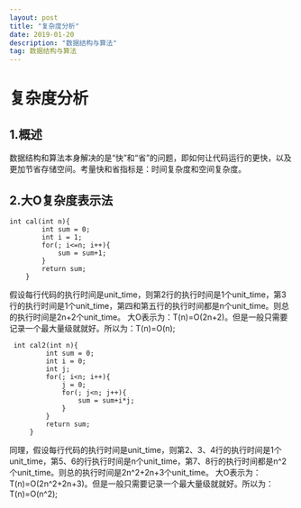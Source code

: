 ```yaml
---
layout: post
title: "复杂度分析"
date: 2019-01-20
description: "数据结构与算法"
tag: 数据结构与算法
---
```

# 复杂度分析
## 1.概述
数据结构和算法本身解决的是“快”和“省”的问题，即如何让代码运行的更快，以及更加节省存储空间。考量快和省指标是：时间复杂度和空间复杂度。
## 2.大O复杂度表示法
```
int cal(int n){
        int sum = 0;
        int i = 1;
        for(; i<=n; i++){
            sum = sum+1;
        }
        return sum;
    }
```
假设每行代码的执行时间是unit_time，则第2行的执行时间是1个unit_time，第3行的执行时间是1个unit_time，第四和第五行的执行时间都是n个unit_time。则总的执行时间是2n+2个unit_time。
大O表示为：T(n)=O(2n+2)。但是一般只需要记录一个最大量级就就好。所以为：T(n)=O(n);
```
 int cal2(int n){
         int sum = 0;
         int i = 0;
         int j;
         for(; i<n; i++){
             j = 0;
             for(; j<n; j++){
                 sum = sum+i*j;
             }
         }
         return sum;
     }
```
同理，假设每行代码的执行时间是unit_time，则第2、3、4行的执行时间是1个unit_time，第5、6的行执行时间是n个unit_time，第7、8行的执行时间都是n^2个unit_time。则总的执行时间是2n^2+2n+3个unit_time。
大O表示为：T(n)=O(2n^2+2n+3)。但是一般只需要记录一个最大量级就就好。所以为：T(n)=O(n^2);